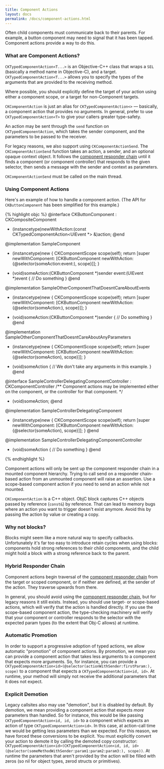 ```yaml
---
title: Component Actions
layout: docs
permalink: /docs/component-actions.html
---
```


Often child components must communicate back to their parents. For example, a button component may need to signal that it has been tapped. Component actions provide a way to do this.

### What are Component Actions? 

`CKTypedComponentAction<T...>` is an Objective-C++ class that wraps a `SEL` (basically a method name in Objective-C), and a target. `CKTypedComponentAction<T...>` allows you to specify the types of the arguments that are provided to the receiving method.

Where possible, you should explicitly define the target of your action using either a component scope, or a target for non-Component targets. 

`CKComponentAction` is just an alias for `CKTypedComponentAction<>` — basically, a component action that provides no arguments. In general, prefer to use `CKTypedComponentAction<T>` to give your callers greater type-safety.

An action may be sent through the `send` function on `CKTypedComponentAction`, which takes the sender component, and the parameters to be passed to the receiver.

For legacy reasons, we also support using `CKComponentActionSend`. The `CKComponentActionSend` function takes an action, a sender, and an optional opaque context object. It follows the [component responder chain](responder-chain.html) until it finds a component (or component controller) that responds to the given selector, then sends a message with the sender and context as parameters.

<div class="note-important">
  <p>
    <code>CKComponentActionSend</code> must be called on the main thread.
  </p>
</div>

### Using Component Actions 

Here's an example of how to handle a component action. (The API for `CKButtonComponent` has been simplified for this example.)

{% highlight objc %}
@interface CKButtonComponent : CKCompositeComponent
+ (instancetype)newWithAction:(const CKTypedComponentAction<UIEvent *> &)action;
@end

@implementation SampleComponent
+ (instancetype)new
{
  CKComponentScope scope(self);
  return [super newWithComponent:
          [CKButtonComponent
           newWithAction:{@selector(someAction:event:), scope}]];
}

- (void)someAction:(CKButtonComponent *)sender event:(UIEvent *)event
{
  // Do something
}
@end

@implementation SampleOtherComponentThatDoesntCareAboutEvents
+ (instancetype)new
{
  CKComponentScope scope(self);
  return [super newWithComponent:
          [CKButtonComponent
           newWithAction:{@selector(someAction:), scope}]];
}

- (void)someAction:(CKButtonComponent *)sender
{
  // Do something
}
@end

@implementation SampleOtherComponentThatDoesntCareAboutAnyParameters
+ (instancetype)new
{
  CKComponentScope scope(self);
  return [super newWithComponent:
          [CKButtonComponent
           newWithAction:{@selector(someAction), scope}]];
}

- (void)someAction
{
  // We don't take any arguments in this example.
}
@end

@interface SampleControllerDelegatingComponentController : CKComponentController
/** Component actions may be implemented either on the component, or the controller for that component. */
- (void)someAction;
@end

@implementation SampleControllerDelegatingComponent
+ (instancetype)new
{
  CKComponentScope scope(self);
  return [super newWithComponent:
          [CKButtonComponent
           newWithAction:{@selector(someAction), scope}]];
}
@end

@implementation SampleControllerDelegatingComponentController
- (void)someAction
{
  // Do something
}
@end

{% endhighlight %}

<div class="note-important">
  <p>
    Component actions will only be sent up the component responder chain in a mounted component hierarchy. Trying to call send on a responder chain-based action from an unmounted component will raise an assertion. Use a scope-based component action if you need to send an action while not mounted.
  </p>
</div>

<div class="note-important">
  <p>
    <code>CKComponentAction</code> is a C++ object. ObjC block captures C++ objects passed by reference (<code>const&</code>) by reference. That can lead to memory bugs where an action you want to trigger doesn't exist anymore. Avoid this by passing the action by value or creating a copy.
  </p>
</div>

### Why not blocks? 

Blocks might seem like a more natural way to specify callbacks. Unfortunately it's far too easy to introduce retain cycles when using blocks: components hold strong references to their child components, and the child might hold a block with a strong reference back to the parent.

### Hybrid Responder Chain

Component actions begin traversal of the [component responder chain](responder-chain.html) from the target or scoped component, or if neither are defined, at the sender of the action. They traverse upwards from there.

In general, you should avoid using the [component responder chain](responder-chain.html), but for legacy reasons it still exists. Instead, you should use target- or scope-based actions, which will verify that the action is handled directly. If you use the scope-based component action, the type-checking machinery will verify that your component or controller responds to the selector with the expected param types (to the extent that Obj-C allows) at runtime.

### Automatic Promotion

In order to support a progressive adoption of typed actions, we allow automatic "promotion" of component actions. By promotion, we mean you can provide a component action that takes less arguments to a component that expects more arguments. So, for instance, you can provide a `CKTypedComponentAction<id>(@selector(actionWithSender:firstParam:), scope)` to a component that expects a `CKTypedComponentAction<id, id>`. At runtime, your method will simply not receive the additional parameters that it does not expect.

### Explicit Demotion

Legacy callsites also may use "demotion", but it is disabled by default. By demotion, we mean providing a component action that expects *more* parameters than handled. So for instance, this would be like passing `CKTypedComponentAction<id, id, id>` to a component which expects an action of type `CKTypedComponentAction<id>`. In this case, at action-call time we would be getting less parameters than we expected. For this reason, we have forced these conversions to be explicit. You must explicitly convert your action to demote it by calling the demoted copy constructor: `CKTypedComponentAction<id>(CKTypedComponentAction<id, id, id>(@selector(someMethodWithSender:param1:param2:param3:), scope))`. At runtime the parameters that aren't provided by the action will be filled with zeros (so nil for object types, zerod structs or primitives).
